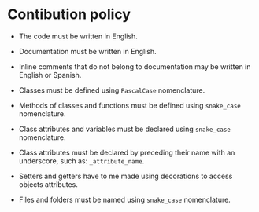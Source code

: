 # Contibution policy

- The code must be written in English.

- Documentation must be written in English.

- Inline comments that do not belong to documentation may be written in English or Spanish.

- Classes must be defined using `PascalCase` nomenclature.

- Methods of classes and functions must be defined using `snake_case` nomenclature.

- Class attributes and variables must be declared using `snake_case` nomenclature.

- Class attributes must be declared by preceding their name with an underscore, such as: `_attribute_name`.

- Setters and getters have to me made using decorations to access objects attributes.

- Files and folders must be named using `snake_case` nomenclature.